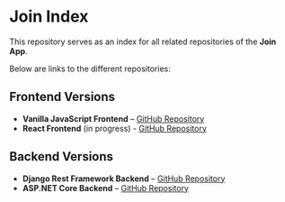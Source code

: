 # Join Index

This repository serves as an index for all related repositories of the **Join App**. 

Below are links to the different repositories:

## Frontend Versions
- **Vanilla JavaScript Frontend** – [GitHub Repository](https://github.com/mariuskas1/join)
- **React Frontend** (in progress) - [GitHub Repository](https://github.com/mariuskas1/join-v2)

## Backend Versions
- **Django Rest Framework Backend** – [GitHub Repository](https://github.com/mariuskas1/join_backend)
- **ASP.NET Core Backend** – [GitHub Repository](https://github.com/mariuskas1/JoinAPI)


